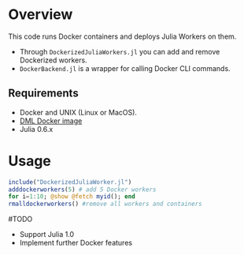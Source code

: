 # Overview
This code runs Docker containers and deploys Julia Workers on them.

* Through `DockerizedJuliaWorkers.jl` you can add and remove Dockerized workers.
* `DockerBackend.jl` is a wrapper for calling Docker CLI commands.

## Requirements

* Docker and UNIX (Linux or MacOS).
* [DML Docker image](https://github.com/NaelsonDouglas/DistributedMachineLearningThesis#build-the-docker-image)
* Julia 0.6.x

# Usage
 
```julia
include("DockerizedJuliaWorker.jl")
adddockerworkers(5) # add 5 Docker workers
for i=1:10; @show @fetch myid(); end
rmalldockerworkers() #remove all workers and containers
```

#TODO

* Support Julia 1.0
* Implement further Docker features
